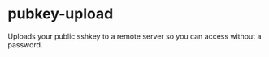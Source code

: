 # pubkey-upload
Uploads your public sshkey to a remote server so you can access without a password.
